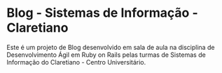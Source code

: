 Blog - Sistemas de Informação - Claretiano
================

Este é um projeto de Blog desenvolvido em sala de aula na disciplina de Desenvolvimento
Ágil em Ruby on Rails pelas turmas de Sistemas de Informação do Claretiano - Centro
Universitário.
